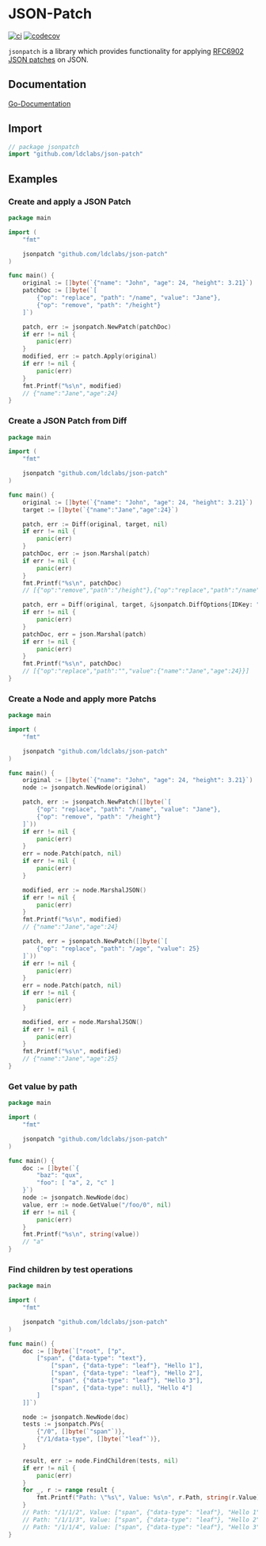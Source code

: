 # JSON-Patch
[![ci](https://github.com/ldclabs/json-patch/actions/workflows/ci.yml/badge.svg)](https://github.com/ldclabs/json-patch/actions?query=workflow%3Aci)
[![codecov](https://codecov.io/gh/ldclabs/json-patch/branch/main/graph/badge.svg?token=2G1SE83FY5)](https://codecov.io/gh/ldclabs/json-patch)

`jsonpatch` is a library which provides functionality for applying
[RFC6902 JSON patches](https://datatracker.ietf.org/doc/html/rfc6902) on JSON.

## Documentation

[Go-Documentation](https://pkg.go.dev/github.com/ldclabs/json-patch)

## Import

```go
// package jsonpatch
import "github.com/ldclabs/json-patch"
```

## Examples

### Create and apply a JSON Patch

```go
package main

import (
	"fmt"

	jsonpatch "github.com/ldclabs/json-patch"
)

func main() {
	original := []byte(`{"name": "John", "age": 24, "height": 3.21}`)
	patchDoc := []byte(`[
		{"op": "replace", "path": "/name", "value": "Jane"},
		{"op": "remove", "path": "/height"}
	]`)

	patch, err := jsonpatch.NewPatch(patchDoc)
	if err != nil {
		panic(err)
	}
	modified, err := patch.Apply(original)
	if err != nil {
		panic(err)
	}
	fmt.Printf("%s\n", modified)
	// {"name":"Jane","age":24}
}
```

### Create a JSON Patch from Diff

```go
package main

import (
	"fmt"

	jsonpatch "github.com/ldclabs/json-patch"
)

func main() {
	original := []byte(`{"name": "John", "age": 24, "height": 3.21}`)
	target := []byte(`{"name":"Jane","age":24}`)

	patch, err := Diff(original, target, nil)
	if err != nil {
		panic(err)
	}
	patchDoc, err := json.Marshal(patch)
	if err != nil {
		panic(err)
	}
	fmt.Printf("%s\n", patchDoc)
	// [{"op":"remove","path":"/height"},{"op":"replace","path":"/name","value":"Jane"}]

	patch, err = Diff(original, target, &jsonpatch.DiffOptions{IDKey: "name"})
	if err != nil {
		panic(err)
	}
	patchDoc, err = json.Marshal(patch)
	if err != nil {
		panic(err)
	}
	fmt.Printf("%s\n", patchDoc)
	// [{"op":"replace","path":"","value":{"name":"Jane","age":24}}]
}
```

### Create a Node and apply more Patchs

```go
package main

import (
	"fmt"

	jsonpatch "github.com/ldclabs/json-patch"
)

func main() {
	original := []byte(`{"name": "John", "age": 24, "height": 3.21}`)
	node := jsonpatch.NewNode(original)

	patch, err := jsonpatch.NewPatch([]byte(`[
		{"op": "replace", "path": "/name", "value": "Jane"},
		{"op": "remove", "path": "/height"}
	]`))
	if err != nil {
		panic(err)
	}
	err = node.Patch(patch, nil)
	if err != nil {
		panic(err)
	}

	modified, err := node.MarshalJSON()
	if err != nil {
		panic(err)
	}
	fmt.Printf("%s\n", modified)
	// {"name":"Jane","age":24}

	patch, err = jsonpatch.NewPatch([]byte(`[
		{"op": "replace", "path": "/age", "value": 25}
	]`))
	if err != nil {
		panic(err)
	}
	err = node.Patch(patch, nil)
	if err != nil {
		panic(err)
	}

	modified, err = node.MarshalJSON()
	if err != nil {
		panic(err)
	}
	fmt.Printf("%s\n", modified)
	// {"name":"Jane","age":25}
}
```

### Get value by path

```go
package main

import (
	"fmt"

	jsonpatch "github.com/ldclabs/json-patch"
)

func main() {
	doc := []byte(`{
		"baz": "qux",
		"foo": [ "a", 2, "c" ]
	}`)
	node := jsonpatch.NewNode(doc)
	value, err := node.GetValue("/foo/0", nil)
	if err != nil {
		panic(err)
	}
	fmt.Printf("%s\n", string(value))
	// "a"
}
```

### Find children by test operations

```go
package main

import (
	"fmt"

	jsonpatch "github.com/ldclabs/json-patch"
)

func main() {
	doc := []byte(`["root", ["p",
		["span", {"data-type": "text"},
			["span", {"data-type": "leaf"}, "Hello 1"],
			["span", {"data-type": "leaf"}, "Hello 2"],
			["span", {"data-type": "leaf"}, "Hello 3"],
			["span", {"data-type": null}, "Hello 4"]
		]
	]]`)

	node := jsonpatch.NewNode(doc)
	tests := jsonpatch.PVs{
		{"/0", []byte(`"span"`)},
		{"/1/data-type", []byte(`"leaf"`)},
	}

	result, err := node.FindChildren(tests, nil)
	if err != nil {
		panic(err)
	}
	for _, r := range result {
		fmt.Printf("Path: \"%s\", Value: %s\n", r.Path, string(r.Value))
	}
	// Path: "/1/1/2", Value: ["span", {"data-type": "leaf"}, "Hello 1"]
	// Path: "/1/1/3", Value: ["span", {"data-type": "leaf"}, "Hello 2"]
	// Path: "/1/1/4", Value: ["span", {"data-type": "leaf"}, "Hello 3"]
}
```